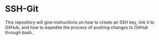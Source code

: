 # SSH-Git
This repository will give instructions on how to create an SSH key, link it to GitHub, and how to expedite the process of pushing changes to GitHub through bash..
